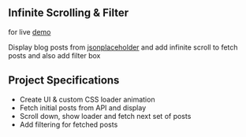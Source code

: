## Infinite Scrolling & Filter

for live [demo](https://techkanna.github.io/vtr-infinite-scroll-blog/)

Display blog posts from [jsonplaceholder](https://jsonplaceholder.typicode.com) and add infinite scroll to fetch posts and also add filter box

## Project Specifications

- Create UI & custom CSS loader animation
- Fetch initial posts from API and display
- Scroll down, show loader and fetch next set of posts
- Add filtering for fetched posts
